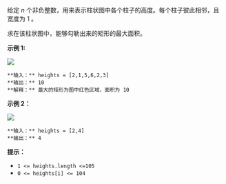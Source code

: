 给定 _n_ 个非负整数，用来表示柱状图中各个柱子的高度。每个柱子彼此相邻，且宽度为 1 。

求在该柱状图中，能够勾勒出来的矩形的最大面积。

**示例 1:**

![](https://assets.leetcode.com/uploads/2021/01/04/histogram.jpg)

    
    
    **输入：** heights = [2,1,5,6,2,3]
    **输出：** 10
    **解释：** 最大的矩形为图中红色区域，面积为 10
    

**示例 2：**

![](https://assets.leetcode.com/uploads/2021/01/04/histogram-1.jpg)

    
    
    **输入：** heights = [2,4]
    **输出：** 4

**提示：**

  * `1 <= heights.length <=105`
  * `0 <= heights[i] <= 104`

